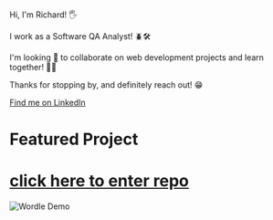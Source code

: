 Hi, I'm Richard! 🖐

I work as a Software QA Analyst! 🪲🛠

I'm looking 👀 to collaborate on web development projects and learn together! 🤼‍♀️

Thanks for stopping by, and definitely reach out! 😁

[Find me on LinkedIn](https://www.linkedin.com/in/richard-kent-ng/)


# Featured Project
# [click here to enter repo](https://github.com/richardkentng/wordle-clone)
![Wordle Demo](https://i.imgur.com/lZBNPWf.gif)


<!---
richardkentng/richardkentng is a ✨ special ✨ repository because its `README.md` (this file) appears on your GitHub profile.
You can click the Preview link to take a look at your changes.
--->
